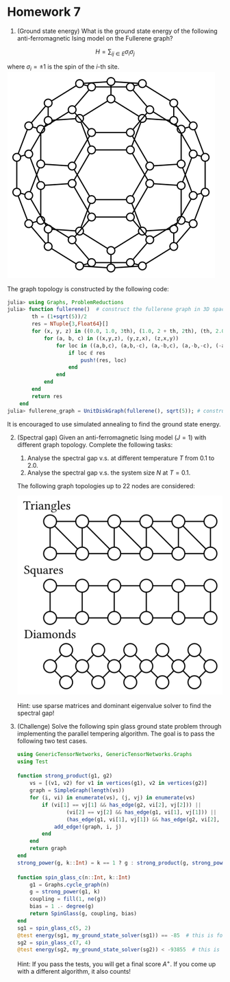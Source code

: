 # Homework 7

1. (Ground state energy) What is the ground state energy of the following anti-ferromagnetic Ising model on the Fullerene graph?
```math
H = \sum_{ij \in E} \sigma_i \sigma_j
```
   where $\sigma_i = \pm 1$ is the spin of the $i$-th site.
   ![](images/c60.svg)

 The graph topology is constructed by the following code:
 ```julia
 julia> using Graphs, ProblemReductions
 julia> function fullerene()  # construct the fullerene graph in 3D space
         th = (1+sqrt(5))/2
         res = NTuple{3,Float64}[]
         for (x, y, z) in ((0.0, 1.0, 3th), (1.0, 2 + th, 2th), (th, 2.0, 2th + 1.0))
             for (a, b, c) in ((x,y,z), (y,z,x), (z,x,y))
                 for loc in ((a,b,c), (a,b,-c), (a,-b,c), (a,-b,-c), (-a,b,c), (-a,b,-c), (-a,-b,c), (-a,-b,-c))
                     if loc ∉ res
                         push!(res, loc)
                     end
                 end
             end
         end
         return res
     end
 julia> fullerene_graph = UnitDiskGraph(fullerene(), sqrt(5)); # construct the unit disk graph
 ```
 It is encouraged to use simulated annealing to find the ground state energy.

2. (Spectral gap) Given an anti-ferromagnetic Ising model ($J = 1$) with different graph topology. Complete the following tasks:
   1. Analyse the spectral gap v.s. at different temperature $T$ from $0.1$ to $2.0$.
   2. Analyse the spectral gap v.s. the system size $N$ at $T = 0.1$.

   The following graph topologies up to $22$ nodes are considered:
   
   ![](images/topologies.svg)
   
   Hint: use sparse matrices and dominant eigenvalue solver to find the spectral gap!

4. (Challenge) Solve the following spin glass ground state problem through implementing the parallel tempering algorithm.
   The goal is to pass the following two test cases.

    ```julia
    using GenericTensorNetworks, GenericTensorNetworks.Graphs
    using Test

    function strong_product(g1, g2)
        vs = [(v1, v2) for v1 in vertices(g1), v2 in vertices(g2)]
        graph = SimpleGraph(length(vs))
        for (i, vi) in enumerate(vs), (j, vj) in enumerate(vs)
            if (vi[1] == vj[1] && has_edge(g2, vi[2], vj[2])) ||
                    (vi[2] == vj[2] && has_edge(g1, vi[1], vj[1])) ||
                    (has_edge(g1, vi[1], vj[1]) && has_edge(g2, vi[2], vj[2]))
                add_edge!(graph, i, j)
            end
        end
        return graph
    end
    strong_power(g, k::Int) = k == 1 ? g : strong_product(g, strong_power(g, k - 1))

    function spin_glass_c(n::Int, k::Int)
        g1 = Graphs.cycle_graph(n)
        g = strong_power(g1, k)
        coupling = fill(1, ne(g))
        bias = 1 .- degree(g)
        return SpinGlass(g, coupling, bias)
    end
    sg1 = spin_glass_c(5, 2)
    @test energy(sg1, my_ground_state_solver(sg1)) == -85  # this is for testing purpose
    sg2 = spin_glass_c(7, 4)
    @test energy(sg2, my_ground_state_solver(sg2)) < -93855  # this is for the challenge
    ```
    Hint: If you pass the tests, you will get a final score $A^+$.
    If you come up with a different algorithm, it also counts!
